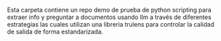 Esta carpeta contiene un repo demo de prueba de python scripting para extraer info y preguntar a documentos usando llm a través de diferentes estrategias las cuales utilizan una libreria trulens para controlar la calidad de salida de forma estandarizada.

